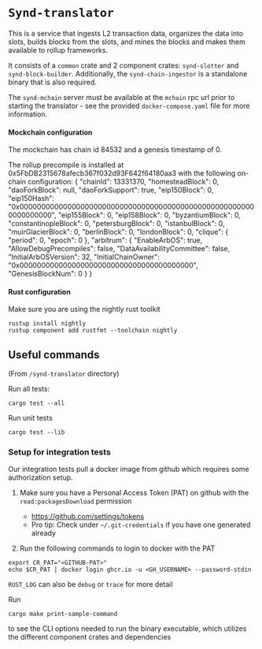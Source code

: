 # `Synd-translator`

This is a service that ingests L2 transaction data, organizes the data into slots, builds blocks from the slots, and mines the blocks and makes them available to rollup frameworks.

It consists of a `common` crate and 2 component crates: `synd-slotter` and `synd-block-builder`. Additionally, the `synd-chain-ingestor` is a 
standalone binary that is also required.

The `synd-mchain` server must be available at the `mchain` rpc url prior to starting the translator -
see the provided `docker-compose.yaml` file for more information.

#### Mockchain configuration

The mockchain has chain id 84532 and a genesis timestamp of 0.

The rollup precompile is installed at 0x5FbDB2315678afecb367f032d93F642f64180aa3 with the following on-chain configuration:
{
   "chainId": 13331370,
   "homesteadBlock": 0,
   "daoForkBlock": null,
   "daoForkSupport": true,
   "eip150Block": 0,
   "eip150Hash": "0x0000000000000000000000000000000000000000000000000000000000000000",
   "eip155Block": 0,
   "eip158Block": 0,
   "byzantiumBlock": 0,
   "constantinopleBlock": 0,
   "petersburgBlock": 0,
   "istanbulBlock": 0,
   "muirGlacierBlock": 0,
   "berlinBlock": 0,
   "londonBlock": 0,
   "clique": {
      "period": 0,
      "epoch": 0
   },
   "arbitrum": {
      "EnableArbOS": true,
      "AllowDebugPrecompiles": false,
      "DataAvailabilityCommittee": false,
      "InitialArbOSVersion": 32,
      "InitialChainOwner": "0x0000000000000000000000000000000000000000",
      "GenesisBlockNum": 0
   }
}

#### Rust configuration

Make sure you are using the nightly rust toolkit

```
rustup install nightly
rustup component add rustfmt --toolchain nightly
```

## Useful commands

(From `/synd-translator` directory)

Run all tests:

```
cargo test --all
```

Run unit tests

```
cargo test --lib
```

### Setup for integration tests

Our integration tests pull a docker image from github which requires some authorization setup.

1. Make sure you have a Personal Access Token (PAT) on github with the `read:packagesDownload` permission
   - https://github.com/settings/tokens
   - Pro tip: Check under `~/.git-credentials` if you have one generated already

2. Run the following commands to login to docker with the PAT

```
export CR_PAT="<GITHUB-PAT>"
echo $CR_PAT | docker login ghcr.io -u <GH_USERNAME> --password-stdin
```

`RUST_LOG` can also be `debug` or `trace` for more detail

Run

```
cargo make print-sample-command
```
to see the CLI options needed to run the binary executable, which utilizes the different component crates and dependencies
